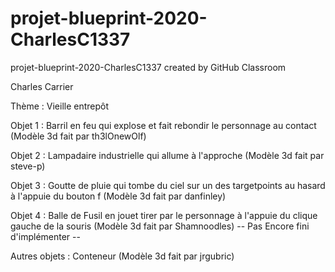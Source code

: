 # projet-blueprint-2020-CharlesC1337
projet-blueprint-2020-CharlesC1337 created by GitHub Classroom

Charles Carrier

Thème : Vieille entrepôt

Objet 1 : Barril en feu qui explose et fait rebondir le personnage au contact (Modèle 3d fait par th3lOnewOlf)

Objet 2 : Lampadaire industrielle qui allume à l'approche (Modèle 3d fait par steve-p)

Objet 3 : Goutte de pluie qui tombe du ciel sur un des targetpoints au hasard à l'appuie du bouton f (Modèle 3d fait par danfinley)

Objet 4 : Balle de Fusil en jouet tirer par le personnage à l'appuie du clique gauche de la souris (Modèle 3d fait par Shamnoodles) -- Pas Encore fini d'implémenter --

Autres objets : Conteneur (Modèle 3d fait par jrgubric)